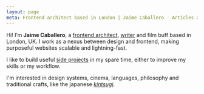 ```yaml
---
layout: page
meta: Frontend architect based in London | Jaime Caballero - Articles about Sass, web performance and more.
---
```


<p class="c-intro c-intro--color">Hi! I’m <strong>Jaime Caballero</strong>, a <a href="/work/">frontend architect</a>, <a href="/articles/">writer</a> and film buff based in London, UK. I work as a nexus between design and frontend, making purposeful websites scalable and lightning-fast.</p>

<p class="c-intro c-intro--color">
I like to build useful <a href="/projects/">side projects</a> in my spare time, either to improve my skills or my workflow.
</p>

<p class="c-intro c-intro--color">
I'm interested in design systems, cinema, languages, philosophy and traditional crafts, like the japanese <a href="https://youtu.be/lT55_u8URU0"><em>kintsugi</em></a>.
</p>